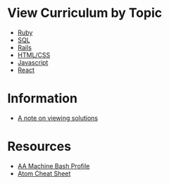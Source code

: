 # View Curriculum by Topic

* [Ruby][ruby]
* [SQL][sql]
* [Rails][rails]
* [HTML/CSS][html-css]
* [Javascript][js]
* [React][react]

# Information

* [A note on viewing solutions](readings/solutions.md)

# Resources

* [AA Machine Bash Profile](assets/bash_profile)
* [Atom Cheat Sheet](readings/atom_cheatsheet.md)

[ruby]: ../ruby
[sql]: ../sql
[rails]: ../rails
[js]: ../javascript
[react]: ../react
[html-css]: ../html-css